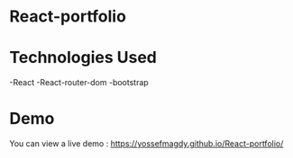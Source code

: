 # React-portfolio



# Technologies Used
  -React
  -React-router-dom
  -bootstrap

# Demo 
You can view a live demo : https://yossefmagdy.github.io/React-portfolio/
